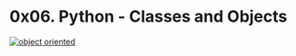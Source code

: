 # 0x06. Python - Classes and Objects
[![object oriented](example.png)](https://lh3.googleusercontent.com/9QYjIjDPvh0iwcNh_vUEUlm7YMuWiakV-pSjAHQBemmZemFJX03yKJ0acBUVunGSYHft6LKGmzAZoNmsHqZAGBxn6VpmaAYtl61pZXim)
